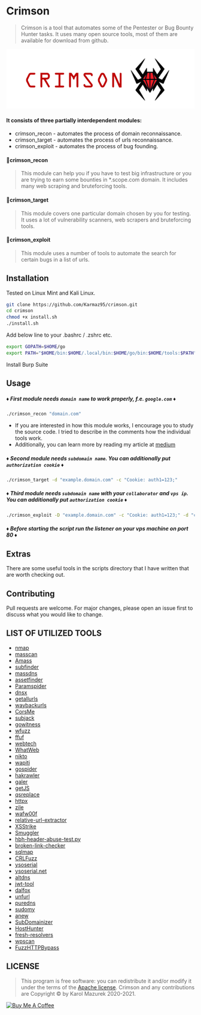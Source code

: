 # Crimson

> Crimson is a tool that automates some of the Pentester or Bug Bounty Hunter tasks. It uses many open source tools, most of them are available for download from github.

<p align="center">
  <img src="crimson_logo.png" />
</p>

#### It consists of three partially interdependent modules:
* crimson_recon   - automates the process of domain reconnaissance.
* crimson_target  - automates the process of urls reconnaissance.
* crimson_exploit - automates the process of bug founding.


#### :small_red_triangle_down:crimson_recon
> This module can help you if you have to test big infrastructure or you are trying to earn some bounties in *.scope.com domain. It includes many web scraping and bruteforcing tools.

#### :small_red_triangle_down:crimson_target
> This module covers one particular domain chosen by you for testing. It uses a lot of vulnerability scanners, web scrapers and bruteforcing tools.

#### :small_red_triangle_down:crimson_exploit
> This module uses a number of tools to automate the search for certain bugs in a list of urls.
## Installation
Tested on Linux Mint and Kali Linux.
```bash
git clone https://github.com/Karmaz95/crimson.git 
cd crimson
chmod +x install.sh
./install.sh
```
Add below line to your .bashrc / .zshrc etc.
```bash
export GOPATH=$HOME/go
export PATH="$HOME/bin:$HOME/.local/bin:$HOME/go/bin:$HOME/tools:$PATH"
```
Install Burp Suite
## Usage
##### :diamonds: First module needs `domain name` to work properly, f.e. `google.com` :diamonds:

```bash
./crimson_recon "domain.com"

```
* If you are interested in how this module works, I encourage you to study the source code. I tried to describe in the comments how the individual tools work. 
* Additionally, you can learn more by reading my article at [medium](https://karol-mazurek95.medium.com/automation-of-the-reconnaissance-phase-during-web-application-penetration-testing-i-574fd9dce53e)
 
##### :diamonds: Second module needs `subdomain name`. You can additionally put `authorization cookie` :diamonds:
```bash
./crimson_target -d "example.domain.com" -c "Cookie: auth1=123;"
```
##### :diamonds: Third module needs `subdomain name` with your `collaborator` and `vps ip`. You can additionally put `authorization cookie` :diamonds:
```bash
./crimson_exploit -D "example.domain.com" -c "Cookie: auth1=123;" -d "collaborator.com" -i "ip"
```
##### :diamonds: Before starting the script run the listener on your vps machine on port 80 :diamonds:

## Extras
There are some useful tools in the scripts directory that I have written that are worth checking out.

## Contributing
Pull requests are welcome. For major changes, please open an issue first to discuss what you would like to change.

## LIST OF UTILIZED TOOLS
* [nmap](https://github.com/nmap/nmap)
* [masscan](https://github.com/robertdavidgraham/masscan)
* [Amass](https://github.com/OWASP/Amass)
* [subfinder](https://github.com/projectdiscovery/subfinder)
* [massdns](https://github.com/blechschmidt/massdns)
* [assetfinder](https://github.com/tomnomnom/assetfinder)
* [Paramspider](https://github.com/devanshbatham/ParamSpider)
* [dnsx](https://github.com/projectdiscovery/dnsx)
* [getallurls](https://github.com/lc/gau)
* [waybackurls](https://github.com/tomnomnom/waybackurls)
* [CorsMe](https://github.com/Shivangx01b/CorsMe)
* [subjack](https://github.com/haccer/subjack)
* [gowitness](https://github.com/sensepost/gowitness)
* [wfuzz](https://github.com/xmendez/wfuzz)
* [ffuf](https://github.com/ffuf/ffuf)
* [webtech](https://github.com/ShielderSec/webtech)
* [WhatWeb](https://github.com/urbanadventurer/WhatWeb)
* [nikto](https://github.com/sullo/nikto)
* [wapiti](https://github.com/wapiti-scanner/wapiti)
* [gospider](https://github.com/jaeles-project/gospider)
* [hakrawler](https://github.com/hakluke/hakrawler)
* [galer](https://github.com/dwisiswant0/galer)
* [getJS](https://github.com/003random/getJS)
* [qsreplace](https://github.com/tomnomnom/qsreplace)
* [httpx](https://github.com/encode/httpx)
* [zile](https://github.com/xyele/zile)
* [wafw00f](https://github.com/EnableSecurity/wafw00f)
* [relative-url-extractor](https://github.com/jobertabma/relative-url-extractor)
* [XSStrike](https://github.com/s0md3v/XSStrike)
* [Smuggler](https://github.com/defparam/smuggler)
* [hbh-header-abuse-test.py](https://gist.github.com/ndavison/298d11b3a77b97c908d63a345d3c624d)
* [broken-link-checker](https://github.com/stevenvachon/broken-link-checker)
* [sqlmap](http://sqlmap.org/)
* [CRLFuzz](https://github.com/dwisiswant0/crlfuzz)
* [ysoserial](https://github.com/frohoff/ysoserial)
* [ysoserial.net](https://github.com/frohoff/ysoserial)
* [altdns](https://github.com/infosec-au/altdns)
* [jwt-tool](https://github.com/ticarpi/jwt_tool)
* [dalfox](https://github.com/hahwul/dalfox)
* [unfurl](https://github.com/tomnomnom/unfurl)
* [puredns](https://github.com/d3mondev/puredns)
* [sudomy](https://github.com/Screetsec/Sudomy)
* [anew](https://github.com/tomnomnom/anew.git)
* [SubDomainizer](https://github.com/nsonaniya2010/SubDomainizer)
* [HostHunter](https://github.com/SpiderLabs/HostHunter/)
* [fresh-resolvers](https://raw.githubusercontent.com/BonJarber/fresh-resolvers/)
* [wpscan](https://github.com/wpscanteam/wpscan)
* [FuzzHTTPBypass](https://github.com/carlospolop/fuzzhttpbypass)

## LICENSE
> This program is free software: you can redistribute it and/or modify it under the terms of the [Apache license](https://choosealicense.com/licenses/apache-2.0/). Crimson and any contributions are Copyright © by Karol Mazurek 2020-2021.

<a href="https://www.buymeacoffee.com/karmaz95" target="_blank"><img src="https://cdn.buymeacoffee.com/buttons/v2/default-red.png" alt="Buy Me A Coffee" style="height: 60px !important;width: 217px !important;" ></a>
